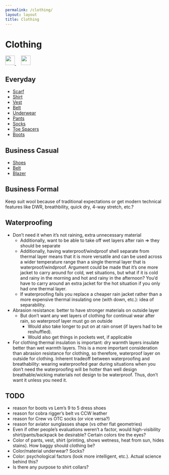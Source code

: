 ```yaml
---
permalink: /clothing/
layout: layout
title: Clothing
---
```


<div class="center">

   <h1>Clothing</h1>
   
   <a href="https://github.com/StevenTammen/steventammen.github.io/edit/master/pages/clothing.md" target="_blank">
     <img src="https://steventammen.github.io/assets/images/GitHub.png" height="30" width="30">
   </a> &nbsp; &nbsp;
   
   <a href="http://prose.io/#StevenTammen/steventammen.github.io/edit/master/pages/clothing.md" target="_blank">
     <img src="https://steventammen.github.io/assets/images/Prose.png" height="30" width="30">
   </a>
   
</div>

## Everyday

- [Scarf](https://www.northxnorth.co/shop/merino-wool-kerchief)
- [Shirt](https://woolandprince.com/collections/dress-shirts/products/dress-shirt-blue-oxford)
- [Vest](http://www.ebay.com/itm/122552797379)
- [Belt](https://www.originalsoegear.com/collections/belts/products/cobra-riggers-belt-size-26-to-40-with-velcro-lining)
- [Underwear](https://www.yathletics.com/products/silverair-merino-wool-boxer-brief)
- [Pants](https://www.outerboro.cc/collections/mens-bottoms/products/staple-pants)
- [Socks](https://www.injinji.com/everyday-lightweight-crew-nuwool-black-small.html)
- [Toe Spacers](https://www.correcttoes.com/shop/correct-toes/correct-toes.html)
- [Boots](https://www.amazon.com/gp/product/B00AMLEPI0/)

## Business Casual

- [Shoes](https://www.lemsshoes.com/shop/mens-nine2five-black.html)
- [Belt](https://www.amazon.com/Ultimate-Concealed-Carry-Leather-Belt/dp/B01C297SQU/)
- [Blazer](https://www.outerboro.cc/collections/mens-outerwear/products/motile-breeze-blazer?variant=726030397)

## Business Formal

Keep suit wool because of traditional expectations or get modern technical features like DWR, breathbility, quick dry, 4-way stretch, etc.?

## Waterproofing

- Don’t need it when it’s not raining, extra unnecessary material
  - Additionally, want to be able to take off wet layers after rain ⇒ they should be separate
  - Additionally, having waterproof/windproof shell separate from thermal layer means that it is more versatile and can be used across a wider temperature range than a single thermal layer that is waterproof/windproof. Argument could be made that it’s one more jacket to carry around for cold, wet situations, but what if it is cold and rainy in the morning and hot and rainy in the afternoon? You’d have to carry around an extra jacket for the hot situation if you only had one thermal layer.
  - If waterproofing fails you replace a cheaper rain jacket rather than a more expensive thermal insulating one (with down, etc.): idea of separability.
- Abrasion resistance: better to have stronger materials on outside layer
  - But don’t want any wet layers of clothing for continual wear after rain, so waterproof layer must go on outside
    - Would also take longer to put on at rain onset (if layers had to be reshuffled).
    - Would also get things in pockets wet, if applicable
- For clothing thermal insulation is important: dry warmth layers insulate better than wet warmth layers. This is a more important consideration than abrasion resistance for clothing, so therefore, waterproof layer on outside for clothing.
Inherent tradeoff between waterproofing and breathability: wearing waterproofed gear during situations when you don’t need the waterproofing will be hotter than well design breathable/wicking materials not design to be waterproof. Thus, don’t want it unless you need it.

## TODO

- reason for boots vs Lem’s 9 to 5 dress shoes
- reason for cobra rigger’s belt vs CCW leather
- reason for Crew vs OTC socks (or vice versa?)
- reason for aviator sunglasses shape (vs other flat geometries)
- Even if other people’s evaluations weren’t a factor, would high-visibility shirt/pants/backpack be desirable? Certain colors tire the eyes?
- Color of pants, vest, shirt (printing, shows wetness, heat from sun, hides stains). How baggy should clothing be?
- Color/material underwear? Socks?
- Color: psychological factors (look more intelligent, etc.). Actual science behind this?
- Is there any purpose to shirt collars?
